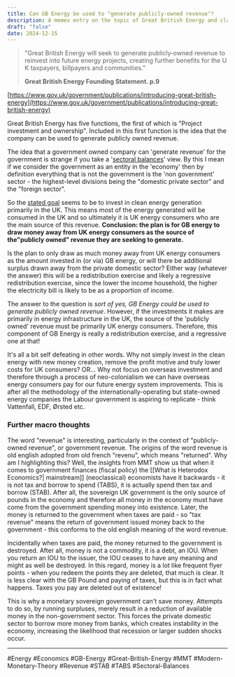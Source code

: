 ```yaml
---
title: Can GB Energy be used to "generate publicly-owned revenue"?
description: A memex entry on the topic of Great British Energy and claims made that it can generate "publicly-owned revenue"
draft: "false"
date: 2024-12-15
---
```



 > "Great British Energy will seek to generate publicly‑owned revenue to reinvest into future energy projects, creating further benefits for the U K taxpayers, billpayers and communities."
> 
>  **Great British Energy Founding Statement. p.9**

[https://www.gov.uk/government/publications/introducing-great-british-energy](https://www.gov.uk/government/publications/introducing-great-british-energy)

Great British Energy has five functions, the first of which is "Project investment and ownership". Included in this first function is the idea that the company can be used to generate publicly owned revenue.

The idea that a government owned company can 'generate revenue' for the government is strange if you take a '[sectoral balances](https://en.wikipedia.org/wiki/Sectoral_balances)' view. By this I mean if we consider the government as an entity in the 'economy' then by definition everything that is not the government is the 'non government' sector - the highest-level divisions being the "domestic private sector" and the "foreign sector".

So the [stated goal](https://www.theguardian.com/business/2024/oct/16/gb-energy-can-become-a-major-power-generator-says-its-chief-executive) seems to be to invest in clean energy generation primarily in the UK. This means most of the energy generated will be consumed in the UK and so ultimately it is UK energy consumers who are the main source of this revenue. **Conclusion: the plan is for GB energy to draw money away from UK energy consumers as the source of the"publicly owned" revenue they are seeking to generate.**

Is the plan to only draw as much money away from UK energy consumers as the amount invested in (or via) GB energy, or will there be additional surplus drawn away from the private domestic sector? Either way (whatever the answer) this will be a redistribution exercise and likely a regressive redistribution exercise, since the lower the income household, the higher the electricity bill is likely to be as a proportion of income.

The answer to the question is *sort of yes, GB Energy could be used to generate publicly owned revenue*. However, if the investments it makes are primarily in energy infrastructure in the UK, the source of the 'publicly owned' revenue must be primarily UK energy consumers. Therefore, this component of GB Energy is really a redistribution exercise, and a regressive one at that!

It's all a bit self defeating in other words. Why not simply invest in the clean energy with new money creation, remove the profit motive and truly lower costs for UK consumers? OR... Why not focus on overseas investment and therefore through a process of neo-colonialism we can have overseas energy consumers pay for our future energy system improvements. This is after all the methodology of the internationally-operating but state-owned energy companies the Labour government is aspiring to replicate - think Vattenfall, EDF, Ørsted etc.

### Further macro thoughts

The word "revenue" is interesting, particularly in the context of "publicly-owned revenue", or government revenue. The origins of the word revenue is old english adopted from old french "revenu", which means "returned". Why am I highlighting this? Well, the insights from MMT show us that when it comes to government finances (fiscal policy) the [[What is Heterodox Economics?| mainstream]] (neoclassical) economists have it backwards - it is not tax and borrow to spend (TABS), it is actually spend then tax and borrow (STAB). After all, the sovereign UK government is the only source of pounds in the economy and therefore all money in the economy must have come from the government spending money into existence. Later, the money is returned to the government when taxes are paid - so "tax revenue" means the return of government issued money back to the government - this conforms to the old english meaning of the word revenue.

Incidentally when taxes are paid, the money returned to the government is destroyed. After all, money is not a commodity, it is a debt, an IOU. When you return an IOU to the issuer, the IOU ceases to have any meaning and might as well be destroyed. In this regard, money is a lot like frequent flyer points - when you redeem the points they are deleted, that much is clear. It is less clear with the GB Pound and paying of taxes, but this is in fact what happens. Taxes you pay are deleted out of existence!

This is why a monetary sovereign government can't save money. Attempts to do so, by running surpluses, merely result in a reduction of available money in the non-government sector. This forces the private domestic sector to borrow more money from banks, which creates instability in the economy, increasing the likelihood that recession or larger sudden shocks occur.

---
#Energy #Economics #GB-Energy #Great-British-Energy #MMT #Modern-Monetary-Theory #Revenue #STAB #TABS #Sectoral-Balances
